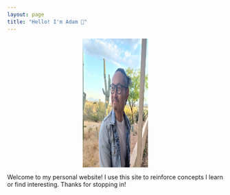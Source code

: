 ```yaml
---
layout: page
title: "Hello! I'm Adam 👋"
---
```

<img 
     style="display: block; 
           margin-left: auto;
           margin-right: auto;
           width: 30%;"
     src="./assets/images/website_photo.jpg" 
     width="300" 
     height="300" 
  />

Welcome to my personal website! I use this site to reinforce concepts I learn or find interesting. Thanks for stopping in!
